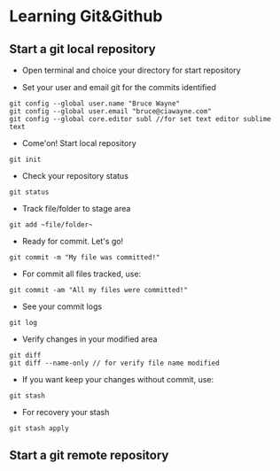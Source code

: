 Learning Git&Github
===================
Start a git local repository
-------------------

* Open terminal and choice your directory for start repository

* Set your user and email git for the commits identified
```
git config --global user.name "Bruce Wayne"
git config --global user.email "bruce@ciawayne.com"
git config --global core.editor subl //for set text editor sublime text
```
*  Come'on! Start local repository
```
git init
```
* Check your repository status
```
git status
```
* Track file/folder to stage area
```
git add ~file/folder~
```
* Ready for commit. Let's go!
```
git commit -m "My file was committed!"
```
* For commit all files tracked, use:
```
git commit -am "All my files were committed!"
```
* See your commit logs
```
git log
```
* Verify changes in your modified area
```
git diff
git diff --name-only // for verify file name modified
``` 
* If you want keep your changes without commit, use:
```
git stash
```
* For recovery your stash
```
git stash apply
```

Start a git remote repository
----------------------